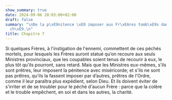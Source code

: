 ```yaml
---
show_summary: true
date: 2024-09-06 20:03:00+02:00
draft: false
summary: "\nDe la p\xE9nitence \xE0 imposer aux Fr\xEAres tomb\xE9s dans le p\xE9\
  ch\xE9.\n"
title: Chapitre 7
---
```





Si quelques Frères, à l'instigation de l'ennemi, commettent de ces péchés mortels, pour lesquels les Frères auront statué qu’on recoure aux seuls Ministres provinciaux, que les coupables soient tenus de recourir à eux, le plus tôt qu'ils pourront, sans retard. Mais que les Ministres eux-mêmes, s'ils sont prêtres, leur imposent la pénitence avec miséricorde; et s'ils ne sont pas prêtres, qu'ils la fassent imposer par d’autres, prêtres de l'Ordre, comme il leur paraîtra plus expédient, selon Dieu. Et ils doivent éviter de s'irriter et de se troubler pour le péché d'aucun Frère : parce que la colère et le trouble empêchent, en soi et dans les autres, la charité.

